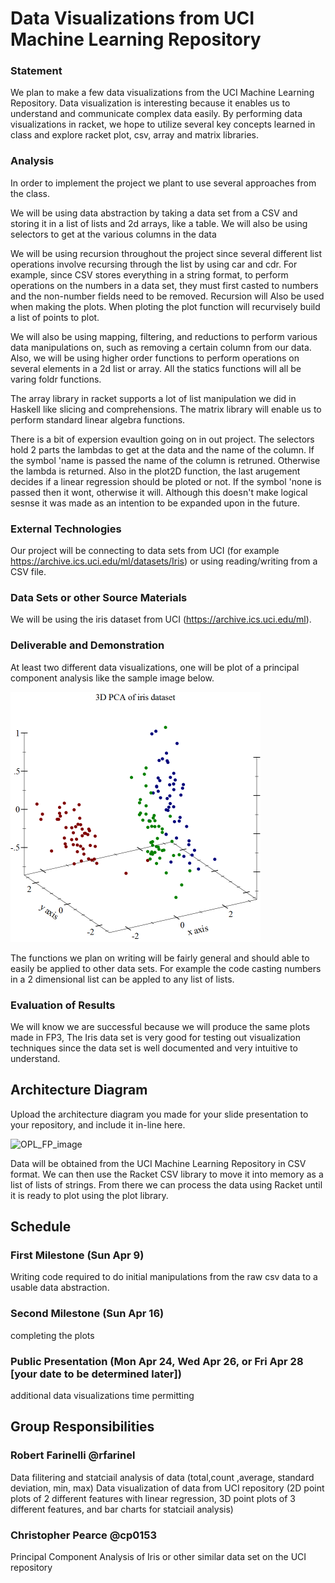 # Data Visualizations from UCI Machine Learning Repository

### Statement
We plan to make a few data visualizations from the UCI Machine Learning Repository. Data visualization is interesting
because it enables us to understand and communicate complex data easily. By performing data visualizations in racket, we
hope to utilize several key concepts learned in class and explore racket plot, csv, array and matrix 
libraries.

### Analysis

In order to implement the project we plant to use several approaches from the class.

We will be using data abstraction by taking a data set from a CSV and storing it in a list of lists and 2d arrays, like
a table. We will also be using selectors to get at the various columns in the data

We will be using recursion throughout the project since several different list operations involve recursing through the 
list by using car and cdr. For example, since CSV stores everything in a string format, to perform operations on the 
numbers in a data set, they must first casted to numbers and the non-number fields need to be removed. Recursion will 
Also be used when making the plots. When ploting the plot function will recurvisely build a list of points to plot.

We will also be using mapping, filtering, and reductions to perform various data manipulations on, such as removing a 
certain column from our data. Also, we will be using higher order functions to perform operations on several elements 
in a 2d list or array. All the statics functions will all be varing foldr functions.

The array library in racket supports a lot of list manipulation we did in Haskell like slicing and comprehensions. 
The matrix library will enable us to perform standard linear algebra functions.

There is a bit of expersion evaultion going on in out project. The selectors hold 2 parts the lambdas to get at the data
and the name of the column. If the symbol 'name is passed the name of the column is retruned. Otherwise the lambda is returned.
Also in the plot2D function, the last arugement decides if a linear regression should be ploted or not. If the symbol 'none is
passed then it wont, otherwise it will. Although this doesn't make logical sesnse it was made as an intention to be expanded upon
in the future.

### External Technologies

Our project will be connecting to data sets from UCI (for example https://archive.ics.uci.edu/ml/datasets/Iris) or using
reading/writing from a CSV file.

### Data Sets or other Source Materials

We will be using the iris dataset from UCI (https://archive.ics.uci.edu/ml).

### Deliverable and Demonstration

At least two different data visualizations, one will be plot of a principal component analysis like the sample image 
below.

![pca image](/pca.png?raw=true "pca image")

The functions we plan on writing will be fairly general and should able to easily be applied to other data sets. 
For example the code casting numbers in a 2 dimensional list can be appled to any list of lists. 

### Evaluation of Results
We will know we are successful because we will produce the same plots made in FP3, The Iris data set is very good for 
testing out visualization techniques since the data set is well documented and very intuitive to understand. 

## Architecture Diagram
Upload the architecture diagram you made for your slide presentation to your repository, and include it in-line here.

![OPL_FP_image](/OPL_FP.png?raw=true "OPLFP image")

Data will be obtained from the UCI Machine Learning Repository in CSV format. We can then use the Racket CSV library to
move it into memory as a list of lists of strings. From there we can process the data using Racket until it is ready to
plot using the plot library.

## Schedule


### First Milestone (Sun Apr 9)

Writing code required to do initial manipulations from the raw csv data to a usable data abstraction.

### Second Milestone (Sun Apr 16)
completing the plots

### Public Presentation (Mon Apr 24, Wed Apr 26, or Fri Apr 28 [your date to be determined later])
additional data visualizations time permitting 

## Group Responsibilities

### Robert Farinelli @rfarinel
Data filitering and statciail analysis of data (total,count ,average, standard deviation, min, max)
Data visualization of data from UCI repository (2D point plots of 2 different features with linear regression, 3D point plots of 3 different features, and bar charts for statciail analysis)

### Christopher Pearce @cp0153
Principal Component Analysis of Iris or other similar data set on the UCI repository 

